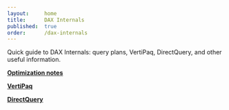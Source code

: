 ```yaml
---
layout:     home
title:      DAX Internals
published:  true
order:      /dax-internals
---
```


Quick guide to DAX Internals: query plans, VertiPaq, DirectQuery, and other useful information.

[**Optimization notes**](optimization-notes/index.md)

[**VertiPaq**](vertipaq/index.md)

[**DirectQuery**](directquery/index.md)
